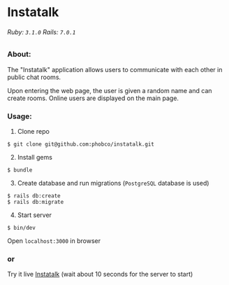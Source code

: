 # Instatalk

###### Ruby: `3.1.0` Rails: `7.0.1`

### About:
The "Instatalk" application allows users to communicate with each other in public chat rooms.

Upon entering the web page, the user is given a random name and can create rooms. Online users are displayed on the main page.

### Usage:

1. Clone repo
```
$ git clone git@github.com:phobco/instatalk.git
```

2. Install gems
```
$ bundle
```

3. Create database and run migrations (`PostgreSQL` database is used)
```
$ rails db:create
$ rails db:migrate
```

4. Start server
```
$ bin/dev
```
Open `localhost:3000` in browser

### or

Try it live [Instatalk](https://fast-instatalk.herokuapp.com/) (wait about 10 seconds for the server to start)
